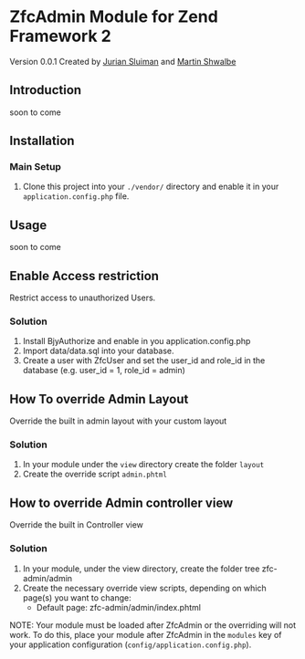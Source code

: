 # ZfcAdmin Module for Zend Framework 2

Version 0.0.1 Created by [Jurian Sluiman](http://juriansluiman.nl/en/) and [Martin Shwalbe](https://github.com/Hounddog)

## Introduction

soon to come

## Installation

### Main Setup

1. Clone this project into your `./vendor/` directory and enable it in your
   `application.config.php` file.

## Usage
soon to come

## Enable Access restriction

Restrict access to unauthorized Users.

### Solution

1. Install BjyAuthorize and enable in you application.config.php
2. Import data/data.sql into your database.
3. Create a user with ZfcUser and set the user_id and role_id in the database
    (e.g. user_id = 1, role_id = admin)
    
## How To override Admin Layout

Override the built in admin layout with your custom layout

### Solution

1. In your module under the `view` directory create the folder `layout`
2. Create the override script `admin.phtml`

## How to override Admin controller view

Override the built in Controller view

### Solution

1. In your module, under the view directory, create the folder tree zfc-admin/admin
2. Create the necessary override view scripts, depending on which page(s) you want to change:
    * Default page: zfc-admin/admin/index.phtml


NOTE: Your module must be loaded after ZfcAdmin or the overriding will not work.  To do this, place your module after ZfcAdmin in the `modules` key of your application configuration (`config/application.config.php`).

